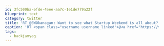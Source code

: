 ```yaml
---
id: 3fc500ba-efde-4eee-aa7c-1e1de779a22f
blueprint: text
category: twitter
title: 'RT @SWOkanagan: Want to see what Startup Weekend is all about? Demos happening right NOW at @StartupEdmonton #hackjamyeg  http://t.co/8j ...'
caption: 'RT <span class="username username_linked">@<a href="https://twitter.com/SWOkanagan" title="OK Startup Weekend">SWOkanagan</a></span>: Want to see what Startup Weekend is all about? Demos happening right NOW at <span class="username username_linked">@<a href="https://twitter.com/StartupEdmonton" title="Startup Edmonton">StartupEdmonton</a></span> <span class="hashtag hashtag_local">#<a href="http://tweettemp.darylchymko.ca/?tag=hackjamyeg">hackjamyeg</a>  http://t.co/8j ...'
tags:
  - hackjamyeg
---
```

